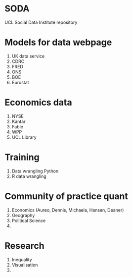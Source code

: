 # SODA
UCL Social Data Institute repository

# Models for data webpage
1. UK data service
2. CDRC
3. FRED
4. ONS
5. BOE
6. Eurostat

# Economics data
1. NYSE
2. Kantar
3. Fable
4. WPP
5. UCL Library

# Training
1. Data wrangling Python
2. R data wrangling

# Community of practice quant
1. Economics (Aureo, Dennis, Michaela, Hansen, Deaner)
2. Geography
3. Political Science
4. 

# Research
1. Inequality
2. Visualisation
3. 
